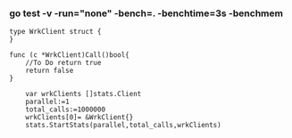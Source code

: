 ### go test -v -run="none" -bench=. -benchtime=3s  -benchmem
```
type WrkClient struct {
}

func (c *WrkClient)Call()bool{
    //To Do return true
	return false
}

```

```
	var wrkClients []stats.Client
	parallel:=1
	total_calls:=1000000
	wrkClients[0]= &WrkClient{}
	stats.StartStats(parallel,total_calls,wrkClients)
```

